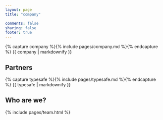 ```yaml
---
layout: page
title: "company"

comments: false
sharing: false
footer: true
---
```



{% capture company %}{% include pages/company.md %}{% endcapture %}
{{ company | markdownify }}


<div class="divider divider-large"></div>

## Partners
{% capture typesafe %}{% include pages/typesafe.md %}{% endcapture %}
{{ typesafe | markdownify }}  

<div class="divider divider-large"></div>


## Who are we?
{% include pages/team.html %}